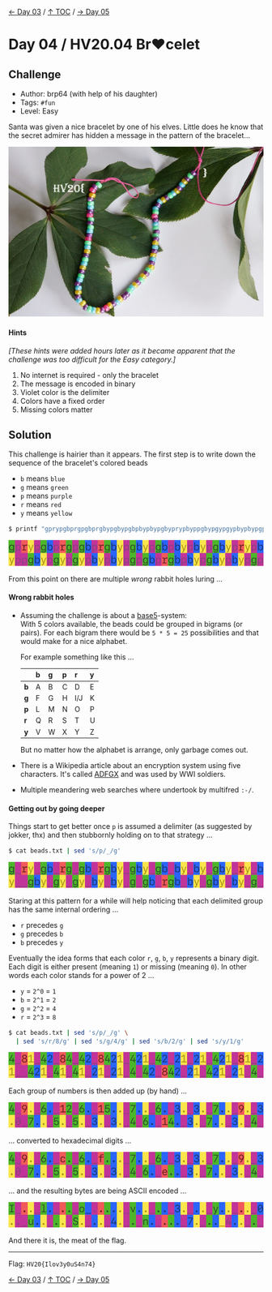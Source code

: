 [← Day 03](../day03/) / [↑ TOC](../README.md) / [→ Day 05](../day05/)


# Day 04 / HV20.04 Br❤️celet



## Challenge

<!-- ...10....:...20....:...30....:...40....:...50....:...60....:...70....:. -->
* Author: brp64 (with help of his daughter)
* Tags:   `#fun`
* Level:  Easy

Santa was given a nice bracelet by one of his elves. Little does he know that
the secret admirer has hidden a message in the pattern of the bracelet...

![](bracelet.jpg)

#### Hints

_[These hints were added hours later as it became apparent that the challenge
was too difficult for the Easy category.]_

1. No internet is required - only the bracelet
2. The message is encoded in binary
3. Violet color is the delimiter
4. Colors have a fixed order
5. Missing colors matter



## Solution

<!-- ...10....:...20....:...30....:...40....:...50....:...60....:...70....:. -->
This challenge is hairier than it appears. The first step is to write down the
sequence of the bracelet's colored beads

* `b` means `blue`
* `g` means `green`
* `p` means `purple`
* `r` means `red`
* `y` means `yellow`

```sh
$ printf "gprypgbprgpgbprgbypgbypgbpbypbypgbyprypbyppgbypgypgypbypbypgpgbprgbpbypgbypbypgp" > beads.txt
```

<!--gprypgbprgpgbprgbypgbypgbpbypbypgbyprypbyppgbypgypgypbypbypgpgbprgbpbypgbypbypgp-->
![](color_beads_1.png)


From this point on there are multiple _wrong_ rabbit holes luring …

#### Wrong rabbit holes

* Assuming the challenge is about a [base5]-system:\
  With 5 colors available, the beads could be grouped in bigrams (or pairs).
  For each bigram there would be `5 * 5 = 25` possibilities and that would make
  for a nice alphabet.

  [base5]: https://en.wikipedia.org/wiki/Quinary

  For example something like this …

  |       |  b  |  g  |  p  |  r  |  y  |
  |-------|-----|-----|-----|-----|-----|
  | **b** |  A  |  B  |  C  |  D  |  E  |
  | **g** |  F  |  G  |  H  | I/J |  K  |
  | **p** |  L  |  M  |  N  |  O  |  P  |
  | **r** |  Q  |  R  |  S  |  T  |  U  |
  | **y** |  V  |  W  |  X  |  Y  |  Z  |

  But no matter how the alphabet is arrange, only garbage comes out.

* There is a Wikipedia article about an encryption system using five
  characters. It's called [ADFGX] and was used by WWI soldiers.

  [ADFGX]: https://de.wikipedia.org/wiki/ADFGX

* Multiple meandering web searches where undertook by multifred `:-/`.


#### Getting out by going deeper

<!-- ...10....:...20....:...30....:...40....:...50....:...60....:...70....:. -->
Things start to get better once `p` is assumed a delimiter (as suggested by
jokker, thx) and then stubbornly holding on to that strategy …

```sh
$ cat beads.txt | sed 's/p/_/g'
```

<!--g_ry_gb_rg_gb_rgby_gby_gb_by_by_gby_ry_by__gby_gy_gy_by_by_g_gb_rgb_by_gby_by_g_-->
![](color_beads_2.png)

<!-- ...10....:...20....:...30....:...40....:...50....:...60....:...70....:. -->
Staring at this pattern for a while will help noticing that each delimited group
has the same internal ordering …

* `r` precedes `g`
* `g` precedes `b`
* `b` precedes `y`

Eventually the idea forms that each color `r`, `g`, `b`, `y` represents a
binary digit. Each digit is either present (meaning `1`) or missing (meaning
`0`). In other words each color stands for a power of 2 …

* `y` = `2^0` = `1`
* `b` = `2^1` = `2`
* `g` = `2^2` = `4`
* `r` = `2^3` = `8`

```sh
$ cat beads.txt | sed 's/p/_/g' \
  | sed 's/r/8/g' | sed 's/g/4/g' | sed 's/b/2/g' | sed 's/y/1/g'
```

<!--4_81_42_84_42_8421_421_42_21_21_421_81_21__421_41_41_21_21_4_42_842_21_421_21_4_-->
![](color_beads_3.png)

Each group of numbers is then added up (by hand) …

<!--4_9._6._12_6._15.._7.._6._3._3._7.._9._3.0_7.._5._5._3._3._4_6._14._3._7.._3._4_-->
![](color_beads_4.png)

… converted to hexadecimal digits …

<!--4_9._6._c._6._f..._7.._6._3._3._7.._9._3.0_7.._5._5._3._3._4_6._e.._3._7.._3._4_-->
![](color_beads_5.png)

… and the resulting bytes are being ASCII encoded …

<!--I_.._l._.._o_....._v.._.._3._.._y.._.._0.._u.._.._S._.._4._._n._..._7._.._4.._._-->
![](color_beads_6.png)

And there it is, the meat of the flag.

--------------------------------------------------------------------------------

Flag: `HV20{Ilov3y0uS4n74}`

[← Day 03](../day03/) / [↑ TOC](../README.md) / [→ Day 05](../day05/)
